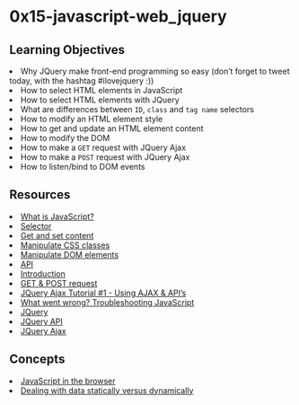 # 0x15-javascript-web_jquery

## Learning Objectives
<li>Why JQuery make front-end programming so easy (don’t forget to tweet today, with the hashtag #ilovejquery :))</li>
<li>How to select HTML elements in JavaScript</li>
<li>How to select HTML elements with JQuery</li>
<li>What are differences between <code>ID</code>, <code>class</code> and <code>tag name</code> selectors</li>
<li>How to modify an HTML element style</li>
<li>How to get and update an HTML element content</li>
<li>How to modify the DOM</li>
<li>How to make a <code>GET</code> request with JQuery Ajax</li>
<li>How to make a <code>POST</code> request with JQuery Ajax</li>
<li>How to listen/bind to DOM events</li>

## Resources
<li><a href="https://intranet.alxswe.com/rltoken/NJ5XM_fzjlBKERHTkdF-uA" target="_blank" title="What is JavaScript?">What is JavaScript?</a> </li>
<li><a href="https://intranet.alxswe.com/rltoken/wsnVUxEcAzzlCx6ES1qc7g" target="_blank" title="Selector">Selector</a> </li>
<li><a href="https://intranet.alxswe.com/rltoken/rwtc96sn2_LHToBAd0MIhQ" target="_blank" title="Get and set content">Get and set content</a> </li>
<li><a href="https://intranet.alxswe.com/rltoken/IcM5kKVzssU0ibdUo-2gKQ" target="_blank" title="Manipulate CSS classes">Manipulate CSS classes</a> </li>
<li><a href="https://intranet.alxswe.com/rltoken/ve8UKsZLVw2t27PtWscZfQ" target="_blank" title="Manipulate DOM elements">Manipulate DOM elements</a> </li>
<li><a href="https://intranet.alxswe.com/rltoken/vKc7XmiHG7HIh3N0Kl_VQw" target="_blank" title="API">API</a> </li>
<li><a href="https://intranet.alxswe.com/rltoken/QiUwuS_9TXE49D5IVL-ocg" target="_blank" title="Introduction">Introduction</a> </li>
<li><a href="https://intranet.alxswe.com/rltoken/Mbe7uoy0iMAfTVs2Tn4Pzg" target="_blank" title="GET &amp; POST request">GET &amp; POST request</a> </li>
<li><a href="https://intranet.alxswe.com/rltoken/gMwyXisSLu-kZicmGA0-LQ" target="_blank" title="JQuery Ajax Tutorial #1 - Using AJAX &amp; API's">JQuery Ajax Tutorial #1 - Using AJAX &amp; API’s</a> </li>
<li><a href="https://intranet.alxswe.com/rltoken/4eYyJr72PO-cohImk93M3w" target="_blank" title="What went wrong? Troubleshooting JavaScript">What went wrong? Troubleshooting JavaScript</a> </li>
<li><a href="https://intranet.alxswe.com/rltoken/HnjBq6jf84S9S-C15Qi0vw" target="_blank" title="JQuery">JQuery</a> </li>
<li><a href="https://intranet.alxswe.com/rltoken/jvibhq-8VEdQHNUWKTCI7w" target="_blank" title="JQuery API">JQuery API</a> </li>
<li><a href="https://intranet.alxswe.com/rltoken/rBZyrXxuRuISDfPBzO9Y7Q" target="_blank" title="JQuery Ajax">JQuery Ajax</a> </li>

## Concepts
<li>
<a href="https://intranet.alxswe.com/concepts/3">JavaScript in the browser</a>
</li>
<li>
<a href="https://intranet.alxswe.com/concepts/35">Dealing with data statically versus dynamically</a>
</li>
